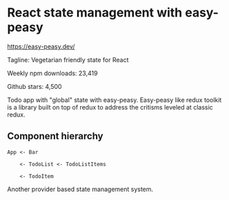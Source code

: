 # React state management with easy-peasy

<https://easy-peasy.dev/>

Tagline: Vegetarian friendly state for React

Weekly npm downloads: 23,419

Github stars: 4,500

Todo app with "global" state with easy-peasy.
Easy-peasy like redux toolkit is a library built on top of redux to address the critisms leveled at classic redux.

## Component hierarchy

    App <- Bar
        
        <- TodoList <- TodoListItems
        
        <- TodoItem

Another provider based state management system.
